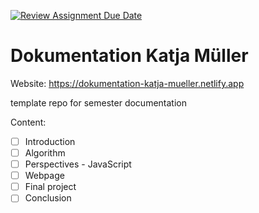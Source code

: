 [![Review Assignment Due Date](https://classroom.github.com/assets/deadline-readme-button-24ddc0f5d75046c5622901739e7c5dd533143b0c8e959d652212380cedb1ea36.svg)](https://classroom.github.com/a/iP27_Vqj)
# Dokumentation Katja Müller

Website: https://dokumentation-katja-mueller.netlify.app

template repo for semester documentation

Content:

- [ ] Introduction
- [ ] Algorithm
- [ ] Perspectives - JavaScript
- [ ] Webpage
- [ ] Final project
- [ ] Conclusion
